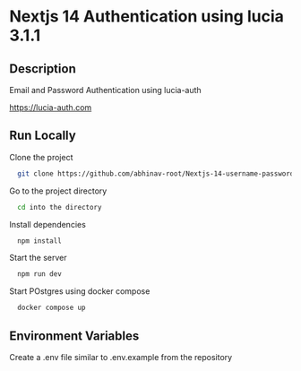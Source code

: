 # Nextjs 14 Authentication using lucia 3.1.1

## Description

Email and Password Authentication using lucia-auth

https://lucia-auth.com

## Run Locally

Clone the project

```bash
  git clone https://github.com/abhinav-root/Nextjs-14-username-password-authentication-using-lucia
```

Go to the project directory

```bash
  cd into the directory
```

Install dependencies

```bash
  npm install
```

Start the server

```bash
  npm run dev
```

Start POstgres using docker compose

```bash
  docker compose up
```


## Environment Variables

Create a .env file similar to .env.example from the repository

